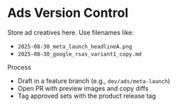 # Ads Version Control

Store ad creatives here. Use filenames like:
- `2025-08-30_meta_launch_headlineA.png`
- `2025-08-30_google_rsas_variant1_copy.md`

Process
- Draft in a feature branch (e.g., `dev/ads/meta-launch`)
- Open PR with preview images and copy diffs
- Tag approved sets with the product release tag
